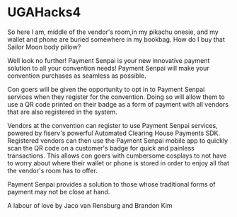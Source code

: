# UGAHacks4

So here I am, middle of the vendor's room,in my pikachu onesie, and my wallet and phone are buried somewhere in my bookbag.
How do I buy that Sailor Moon body pillow? 

Well look no further! Payment Senpai is your new innovative payment solution to all your convention needs! Payment Senpai
will make your convention purchases as seamless as possible.

Con goers will be given the opportunity to opt in to Payment Senpai services when they register for the convention. Doing so 
will allow them to use a QR code printed on their badge as a form of payment with all vendors that are also registered 
in the system.

Vendors at the convention can register to use Payment Senpai services, powered by fiserv's powerful Automated Clearing 
House Payments SDK. Registered vendors can then use the Payment Senpai mobile app to quickly scan the QR code on a customer's 
badge for quick and painless transactions. This allows con goers with cumbersome cosplays to not have to worry about where 
their wallet or phone is stored in order to enjoy all that the vendor's room has to offer.

Payment Senpai provides a solution to those whose traditional forms of payment may not be close at hand.

A labour of love by Jaco van Rensburg and Brandon Kim

